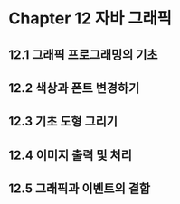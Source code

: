 # Chapter 12 자바 그래픽

## 12.1 그래픽 프로그래밍의 기초

## 12.2 색상과 폰트 변경하기

## 12.3 기초 도형 그리기

## 12.4 이미지 출력 및 처리

## 12.5 그래픽과 이벤트의 결합
